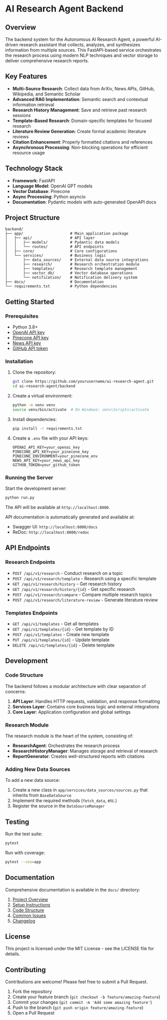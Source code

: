 # AI Research Agent Backend

## Overview

The backend system for the Autonomous AI Research Agent, a powerful AI-driven research assistant that collects, analyzes, and synthesizes information from multiple sources. This FastAPI-based service orchestrates the research process using modern NLP techniques and vector storage to deliver comprehensive research reports.

## Key Features

- **Multi-Source Research**: Collect data from ArXiv, News APIs, GitHub, Wikipedia, and Semantic Scholar
- **Advanced RAG Implementation**: Semantic search and contextual information retrieval
- **Research History Management**: Save and retrieve past research sessions
- **Template-Based Research**: Domain-specific templates for focused research
- **Literature Review Generation**: Create formal academic literature reviews
- **Citation Enhancement**: Properly formatted citations and references
- **Asynchronous Processing**: Non-blocking operations for efficient resource usage

## Technology Stack

- **Framework**: FastAPI
- **Language Model**: OpenAI GPT models
- **Vector Database**: Pinecone
- **Async Processing**: Python asyncio
- **Documentation**: Pydantic models with auto-generated OpenAPI docs

## Project Structure

```
backend/
├── app/                     # Main application package
│   ├── api/                 # API layer
│   │   ├── models/          # Pydantic data models
│   │   └── routes/          # API endpoints
│   ├── core/                # Core configurations
│   └── services/            # Business logic
│       ├── data_sources/    # External data source integrations
│       ├── research/        # Research orchestration module
│       ├── templates/       # Research template management
│       ├── vector_db/       # Vector database operations
│       └── notification/    # Notification delivery system
├── docs/                    # Documentation
└── requirements.txt         # Python dependencies
```

## Getting Started

### Prerequisites

- Python 3.8+
- [OpenAI API key](https://platform.openai.com/)
- [Pinecone API key](https://www.pinecone.io/)
- [News API key](https://newsapi.org/)
- [GitHub API token](https://github.com/settings/tokens)

### Installation

1. Clone the repository:

   ```bash
   git clone https://github.com/yourusername/ai-research-agent.git
   cd ai-research-agent/backend
   ```

2. Create a virtual environment:

   ```bash
   python -m venv venv
   source venv/bin/activate  # On Windows: venv\Scripts\activate
   ```

3. Install dependencies:

   ```bash
   pip install -r requirements.txt
   ```

4. Create a `.env` file with your API keys:
   ```
   OPENAI_API_KEY=your_openai_key
   PINECONE_API_KEY=your_pinecone_key
   PINECONE_ENVIRONMENT=your_pinecone_env
   NEWS_API_KEY=your_news_api_key
   GITHUB_TOKEN=your_github_token
   ```

### Running the Server

Start the development server:

```bash
python run.py
```

The API will be available at `http://localhost:8000`.

API documentation is automatically generated and available at:

- Swagger UI: `http://localhost:8000/docs`
- ReDoc: `http://localhost:8000/redoc`

## API Endpoints

### Research Endpoints

- `POST /api/v1/research` - Conduct research on a topic
- `POST /api/v1/research/template` - Research using a specific template
- `GET /api/v1/research/history` - Get research history
- `GET /api/v1/research/history/{id}` - Get specific research
- `POST /api/v1/research/compare` - Compare multiple research topics
- `POST /api/v1/research/literature-review` - Generate literature review

### Templates Endpoints

- `GET /api/v1/templates` - Get all templates
- `GET /api/v1/templates/{id}` - Get template by ID
- `POST /api/v1/templates` - Create new template
- `PUT /api/v1/templates/{id}` - Update template
- `DELETE /api/v1/templates/{id}` - Delete template

## Development

### Code Structure

The backend follows a modular architecture with clear separation of concerns:

1. **API Layer**: Handles HTTP requests, validation, and response formatting
2. **Services Layer**: Contains core business logic and external integrations
3. **Core Layer**: Application configuration and global settings

### Research Module

The research module is the heart of the system, consisting of:

- **ResearchAgent**: Orchestrates the research process
- **ResearchHistoryManager**: Manages storage and retrieval of research
- **ReportGenerator**: Creates well-structured reports with citations

### Adding New Data Sources

To add a new data source:

1. Create a new class in `app/services/data_sources/sources.py` that inherits from `BaseDataSource`
2. Implement the required methods (`fetch_data`, etc.)
3. Register the source in the `DataSourceManager`

## Testing

Run the test suite:

```bash
pytest
```

Run with coverage:

```bash
pytest --cov=app
```

## Documentation

Comprehensive documentation is available in the `docs/` directory:

1. [Project Overview](docs/1_Project_Overview.md)
2. [Setup Instructions](docs/2_Setup_Instructions.md)
3. [Code Structure](docs/3_Code_Structure.md)
4. [Common Issues](docs/4_Common_Issues.md)
5. [Changelog](docs/5_Changelog.md)

## License

This project is licensed under the MIT License - see the LICENSE file for details.

## Contributing

Contributions are welcome! Please feel free to submit a Pull Request.

1. Fork the repository
2. Create your feature branch (`git checkout -b feature/amazing-feature`)
3. Commit your changes (`git commit -m 'Add some amazing feature'`)
4. Push to the branch (`git push origin feature/amazing-feature`)
5. Open a Pull Request
